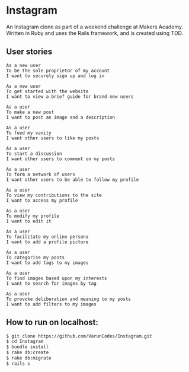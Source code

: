 # Instagram

An Instagram clone as part of a weekend challenge at Makers Academy.
Written in Ruby and uses the Rails framework, and is created using TDD.

## User stories

```
As a new user
To be the sole proprietor of my account
I want to securely sign up and log in
```
```
As a new user
To get started with the website
I want to view a brief guide for brand new users
```
```
As a user
To make a new post
I want to post an image and a description
```
```
As a user
To feed my vanity
I want other users to like my posts
```
```
As a user
To start a discussion
I want other users to comment on my posts
```
```
As a user
To form a network of users
I want other users to be able to follow my profile
```
```
As a user
To view my contributions to the site
I want to access my profile
```
```
As a user
To modify my profile
I want to edit it
```
```
As a user
To facilitate my online persona
I want to add a profile picture
```
```
As a user
To categorise my posts
I want to add tags to my images
```
```
As a user
To find images based upon my interests
I want to search for images by tag
```
```
As a user
To provoke deliberation and meaning to my posts
I want to add filters to my images
```

## How to run on localhost:

```sh
$ git clone https://github.com/VarunCodes/Instagram.git
$ cd Instagram
$ bundle install
$ rake db:create
$ rake db:migrate
$ rails s
``` 
